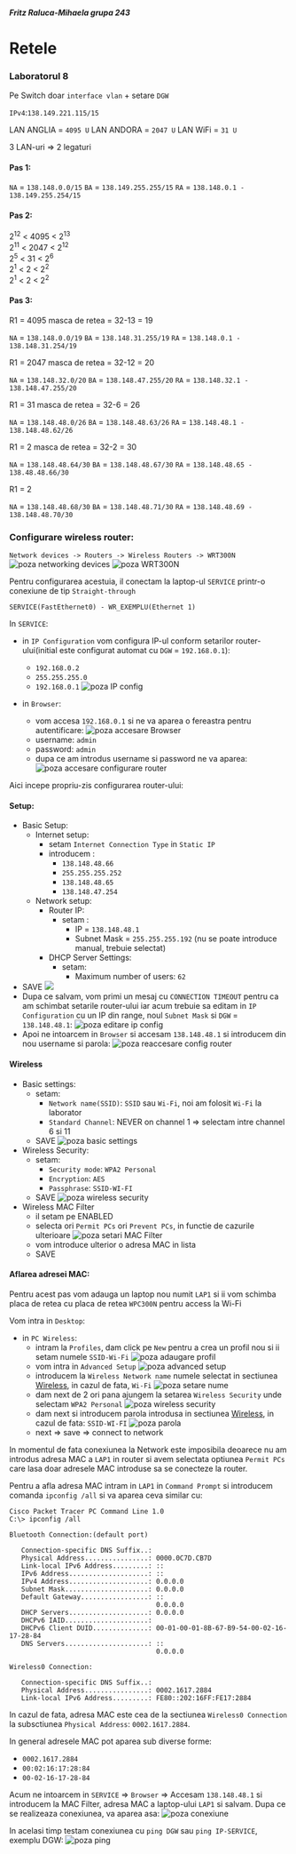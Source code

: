 #####  Fritz Raluca-Mihaela grupa 243
#  Retele
### Laboratorul 8

Pe Switch doar `interface vlan` + setare `DGW`

`IPv4`:`138.149.221.115/15`

LAN ANGLIA = `4095 U`
LAN ANDORA = `2047 U`
LAN WiFi = `31 U`

3 LAN-uri => 2 legaturi

#### Pas 1:

`NA` = `138.148.0.0/15`
`BA` = `138.149.255.255/15`
`RA` = `138.148.0.1 - 138.149.255.254/15`

#### Pas 2:

2<sup>12</sup> < 4095 < 2<sup>13</sup>  
2<sup>11</sup> < 2047 < 2<sup>12</sup>   
2<sup>5</sup> < 31 < 2<sup>6</sup>   
2<sup>1</sup> < 2 < 2<sup>2</sup>   
2<sup>1</sup> < 2 < 2<sup>2</sup>   

#### Pas 3:

R1 = 4095
masca de retea = 32-13 = 19

`NA` = `138.148.0.0/19`
`BA` = `138.148.31.255/19`
`RA` = `138.148.0.1 - 138.148.31.254/19`

R1 = 2047
masca de retea = 32-12 = 20

`NA` = `138.148.32.0/20`
`BA` = `138.148.47.255/20`
`RA` = `138.148.32.1 - 138.148.47.255/20`

R1 = 31
masca de retea = 32-6 = 26

`NA` = `138.148.48.0/26`
`BA` = `138.148.48.63/26`
`RA` = `138.148.48.1 - 138.148.48.62/26`

R1 = 2
masca de retea = 32-2 = 30

`NA` = `138.148.48.64/30`
`BA` = `138.148.48.67/30`
`RA` = `138.148.48.65 - 138.48.48.66/30`

R1 = 2

`NA` = `138.148.48.68/30`
`BA` = `138.148.48.71/30`
`RA` = `138.148.48.69 - 138.148.48.70/30`

### Configurare wireless router:

`Network devices -> Routers -> Wireless Routers -> WRT300N` ![poza networking devices](https://media.discordapp.net/attachments/894378460615680004/962726169294295110/unknown.png?width=31&height=33)
![poza WRT300N](https://media.discordapp.net/attachments/894378460615680004/962726125333786704/unknown.png?width=188&height=86)

Pentru configurarea acestuia, il conectam la laptop-ul `SERVICE` printr-o conexiune de tip `Straight-through` 
```
SERVICE(FastEthernet0) - WR_EXEMPLU(Ethernet 1)
```
In `SERVICE`:
-  in `IP Configuration` vom configura IP-ul conform setarilor router-ului(initial este configurat automat cu `DGW` = `192.168.0.1`):
   - `192.168.0.2`
   - `255.255.255.0`
   - `192.168.0.1`
    ![poza IP config](https://media.discordapp.net/attachments/894378460615680004/962727970445852682/unknown.png?width=347&height=78)

- in `Browser`:
  - vom accesa `192.168.0.1` si ne va aparea o fereastra pentru autentificare:
    ![poza accesare Browser](https://media.discordapp.net/attachments/894378460615680004/962727976666013756/unknown.png?width=532&height=375)
  - username: `admin`
  - password: `admin`  
  - dupa ce am introdus username si password ne va aparea:
    ![poza accesare configurare router](https://media.discordapp.net/attachments/894378460615680004/962729010184486942/unknown.png?width=421&height=376)

Aici incepe propriu-zis configurarea router-ului:
#### Setup:
  - Basic Setup:
    - Internet setup: 
      - setam `Internet Connection Type` in `Static IP`
      - introducem :
        - `138.148.48.66`
        - `255.255.255.252`
        - `138.148.48.65`
        - `138.148.47.254`
    - Network setup:
      - Router IP:
        - setam :
          - IP = `138.148.48.1`
          - Subnet Mask = `255.255.255.192` (nu se poate introduce manual, trebuie selectat)
      - DHCP Server Settings:
        - setam:
          - Maximum number of users: `62`
  - SAVE
  ![](https://media.discordapp.net/attachments/894378460615680004/962732985222844456/unknown.png?width=446&height=375)
  - Dupa ce salvam, vom primi un mesaj cu `CONNECTION TIMEOUT` pentru ca am schimbat setarile router-ului iar acum trebuie sa editam in `IP Configuration` cu un IP din range, noul `Subnet Mask` si `DGW` = `138.148.48.1`:
  ![poza editare ip config](https://media.discordapp.net/attachments/894378460615680004/962733032169689138/unknown.png?width=328&height=105)
  - Apoi ne intoarcem in `Browser` si accesam `138.148.48.1` si introducem din nou username si parola:
    ![poza reaccesare config router](https://media.discordapp.net/attachments/894378460615680004/962735092369875115/unknown.png?width=605&height=237)
#### Wireless
  - Basic settings: 
    - setam:
      - `Network name(SSID)`: `SSID` sau `Wi-Fi`, noi am folosit `Wi-Fi` la laborator
      - `Standard Channel`: NEVER on channel 1 => selectam intre channel 6 si 11
    - SAVE
    ![poza basic settings](https://media.discordapp.net/attachments/894378460615680004/962735906035486770/unknown.png?width=483&height=254)
  - Wireless Security:
    - setam:
      - `Security mode`: `WPA2 Personal`
      - `Encryption`: `AES`
      - `Passphrase`: `SSID-WI-FI`
    - SAVE
    ![poza wireless security](https://media.discordapp.net/attachments/894378460615680004/962738147081478215/unknown.png?width=448&height=201)
  - Wireless MAC Filter
    - il setam pe ENABLED
    - selecta ori `Permit PCs` ori `Prevent PCs`, in functie de cazurile ulterioare
    ![poza setari MAC Filter](https://media.discordapp.net/attachments/894378460615680004/962738986143612998/unknown.png?width=341&height=78)
    - vom introduce ulterior o adresa MAC in lista
    - SAVE

#### Aflarea adresei MAC:
Pentru acest pas vom adauga un laptop nou numit `LAP1` si ii vom schimba placa de retea cu placa de retea `WPC300N` pentru access la Wi-Fi

Vom intra in `Desktop`:
  - in `PC Wireless`:
    - intram la `Profiles`, dam click pe `New` pentru a crea un profil nou si ii setam numele `SSID-Wi-Fi`
    ![poza adaugare profil](https://media.discordapp.net/attachments/894378460615680004/962740250529124352/unknown.png?width=517&height=319)
    - vom intra in `Advanced Setup`
    ![poza advanced setup](https://media.discordapp.net/attachments/894378460615680004/962740293793366016/unknown.png?width=84&height=35)
    - introducem la `Wireless Network name` numele selectat in sectiunea [Wireless](#wireless), in cazul de fata, `Wi-Fi` 
    ![poza setare nume](https://media.discordapp.net/attachments/894378460615680004/962740844258033694/unknown.png?width=479&height=238)
    - dam next de 2 ori pana ajungem la setarea `Wireless Security` unde selectam `WPA2 Personal`
    ![poza wireless security](https://media.discordapp.net/attachments/894378460615680004/962741199817551893/unknown.png?width=488&height=198)
    - dam next si introducem parola introdusa in sectiunea [Wireless](#wireless), in cazul de fata: `SSID-WI-FI`
    ![poza parola](https://media.discordapp.net/attachments/894378460615680004/962743155948654682/unknown.png?width=199&height=60)
    - next => save => connect to network

In momentul de fata conexiunea la Network este imposibila deoarece nu am introdus adresa MAC a `LAP1` in router si avem selectata optiunea `Permit PCs` care lasa doar adresele MAC introduse sa se conecteze la router.

Pentru a afla adresa MAC intram in `LAP1` in `Command Prompt` si introducem comanda `ipconfig /all` si va aparea ceva similar cu:
```
Cisco Packet Tracer PC Command Line 1.0
C:\> ipconfig /all

Bluetooth Connection:(default port)

   Connection-specific DNS Suffix..: 
   Physical Address................: 0000.0C7D.CB7D
   Link-local IPv6 Address.........: ::
   IPv6 Address....................: ::
   IPv4 Address....................: 0.0.0.0
   Subnet Mask.....................: 0.0.0.0
   Default Gateway.................: ::
                                     0.0.0.0
   DHCP Servers....................: 0.0.0.0
   DHCPv6 IAID.....................: 
   DHCPv6 Client DUID..............: 00-01-00-01-8B-67-B9-54-00-02-16-17-28-84
   DNS Servers.....................: ::
                                     0.0.0.0

Wireless0 Connection:

   Connection-specific DNS Suffix..: 
   Physical Address................: 0002.1617.2884
   Link-local IPv6 Address.........: FE80::202:16FF:FE17:2884
```

In cazul de fata, adresa MAC este cea de la sectiunea `Wireless0 Connection` la subsctiunea `Physical Address`: `0002.1617.2884`.

In general adresele MAC pot aparea sub diverse forme:
- `0002.1617.2884`
- `00:02:16:17:28:84`
- `00-02-16-17-28-84`

Acum ne intoarcem in `SERVICE` => `Browser` => Accesam `138.148.48.1` si introducem la MAC Filter, adresa MAC a laptop-ului `LAP1` si salvam. Dupa ce se realizeaza conexiunea, va aparea asa:
![poza conexiune](https://media.discordapp.net/attachments/894378460615680004/962746060814561440/unknown.png?width=426&height=308)

In acelasi timp testam conexiunea cu `ping DGW` sau `ping IP-SERVICE`, exemplu DGW:
![poza ping](https://media.discordapp.net/attachments/894378460615680004/962746621928538112/unknown.png?width=372&height=202)